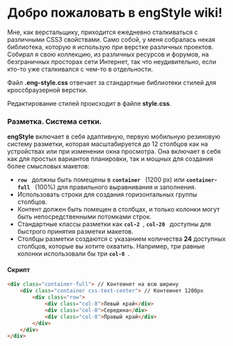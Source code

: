 # Добро пожаловать в engStyle wiki!

Мне, как верстальщику, приходится ежедневно сталкиваться с различными CSS3 свойствами. Само собой, у меня собралась некая библиотека, которую я использую при верстке различных проектов. Собирал я свою коллекцию, из различных ресурсов и форумов, на безграничных просторах сети Интернет, так что неудивительно, если кто-то уже сталкивался с чем-то в отдельности. 

Файл **.eng-style.css** отвечает за стандартные библиотеки стилей для кроссбраузерной верстки.

Редактирование стилей происходит в файле **style.css**.

### Разметка. Система сетки.

**engStyle** включает в себя адаптивную, первую мобильную резиновую систему разметки, которая масштабируется до 12 столбцов как на устройствах или при изменении окна просмотра. Она включает в себя как для простых вариантов планировки, так и мощных для создания более смысловых макетов:

* **`row `** должны быть помещены в  **`container `** (1200 px) или  **`container-full `** (100%) для правильного выравнивания и заполнения.
* Использовать строки для создания горизонтальных группы столбцов.
* Контент должен быть помещен в столбцах, и только колонки могут быть непосредственными потомками строк.
* Стандартные классы разметки как **`col-2 `**, **`col-20 `** доступны для быстрого принятия разметки макетов.
* Столбцы разметки создаются с указанием количества **24** доступных столбцов, которые вы хотите охватить. Например, три равные колонки использовали бы три **`col-8 `**.

#### Скрипт
```html
<div class="container-full"> // Контеинет на всю ширину 
    <div class="container css-text-center"> // Контеинет 1200px
        <div class="row"> 
            <div class="col-8">Левый край</div>
            <div class="col-8">Середина</div>
            <div class="col-8">Правый край</div>
        </div>
    </div>
</div>
```

#####
